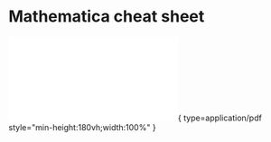 # Mathematica cheat sheet



![](./mmanotes.pdf){ type=application/pdf style="min-height:180vh;width:100%" }


